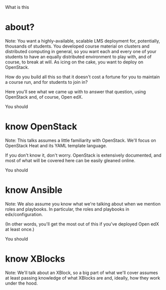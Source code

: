 What is this
# about?

Note: You want a highly-available, scalable LMS deployment for, potentially,
thousands of students. You developed course material on clusters and distributed
computing in general, so you want each and every one of your students to have
an equally distributed environment to play with, and of course, to break at
will.  As icing on the cake, you want to deploy on OpenStack.

How do you build all this so that it doesn't cost a fortune for you to maintain
a course run, and for students to join in?

Here you'll see what we came up with to answer that question, using OpenStack
and, of course, Open edX.


You should
# know OpenStack

Note: This talks assumes a little familiarity with OpenStack.  We'll focus on
OpenStack Heat and its YAML template language.

If you don't know it, don't worry.  OpenStack is extensively documented, and
most of what will be covered here can be easily gleaned online.


You should
# know Ansible

Note: We also assume you know what we're talking about when we mention roles
and playbooks.  In particular, the roles and playbooks in edx/configuration.

(In other words, you'll get the most out of this if you've deployed Open edX at
least once.)


You should
# know XBlocks

Note: We'll talk about an XBlock, so a big part of what we'll cover assumes at
least passing knowledge of what XBlocks are and, ideally, how they work under
the hood.

